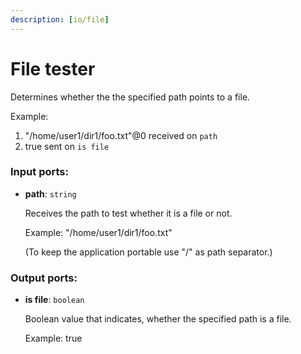 ```yaml
---
description: [io/file]
---
```


# File tester

Determines whether the the specified path points to a file.

Example:
1. "/home/user1/dir1/foo.txt"@0 received on `path`
2. true sent on `is file`

### Input ports:

* __path__: ` string `

    Receives the path to test whether it is a file or not.
    
    Example:
    "/home/user1/dir1/foo.txt"
    
    (To keep the application portable use "/" as path separator.)

### Output ports:

* __is file__: ` boolean `

    Boolean value that indicates, whether the specified path is a file.
    
    Example:
    true

